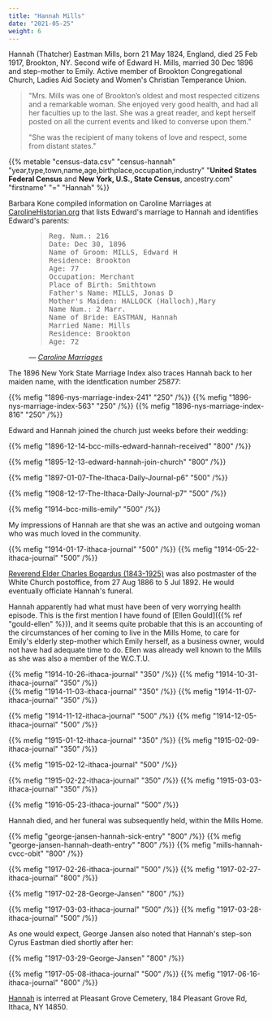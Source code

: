 ```yaml
---
title: "Hannah Mills"
date: "2021-05-25"
weight: 6
---
```


Hannah (Thatcher) Eastman Mills, born 21 May 1824, England, died 25 Feb 1917, Brookton, NY. Second wife of Edward H. Mills, married 30 Dec 1896 and step-mother to Emily. Active member of Brookton Congregational Church, Ladies Aid Society and Women's Christian Temperance Union.

<!--more-->

<blockquote>
<p>"Mrs. Mills was one of Brookton’s oldest and most respected citizens and a remarkable woman. She enjoyed very good health, and had all her faculties up to the last. She was a great reader, and kept herself posted on all the current events and liked to converse upon them."
</p>
<p> "She was the recipient of many tokens of love and respect, some from distant states."
</p>
</blockquote>

{{% metable "census-data.csv" "census-hannah" "year,type,town,name,age,birthplace,occupation,industry" "**United States Federal Census** and **New York, U.S., State Census**, ancestry.com" "firstname" "=" "Hannah" %}}

Barbara Kone compiled information on Caroline Marriages at [CarolineHistorian.org](http://carolinehistorian.org) that lists Edward's marriage to Hannah and identifies Edward's parents:

<figure class="quote-only">
<blockquote>
<pre>
Reg. Num.: 216 
Date: Dec 30, 1896 
Name of Groom: MILLS, Edward H 
Residence: Brookton 
Age: 77 
Occupation: Merchant 
Place of Birth: Smithtown
Father's Name: MILLS, Jonas D
Mother's Maiden: HALLOCK (Halloch),Mary
Name Num.: 2 Marr. 
Name of Bride: EASTMAN, Hannah 
Married Name: Mills 
Residence: Brookton 
Age: 72
</pre>
</blockquote>
<figcaption>
— <cite>
<a href="https://storage.googleapis.com/wzukusers/user-27930635/documents/5d5c4f9eb1e78I79rYeM/Caroline_marriages.pdf">Caroline Marriages</a>
</cite>
</figcaption>
</figure>

The 1896 New York State Marriage Index also traces Hannah back to her maiden name, with the identfication number 25877:

<div class="cols">
{{% mefig "1896-nys-marriage-index-241" "250" /%}}
{{% mefig "1896-nys-marriage-index-563" "250" /%}}
{{% mefig "1896-nys-marriage-index-816" "250" /%}}
</div>

Edward and Hannah joined the church just weeks before their wedding:

{{% mefig "1896-12-14-bcc-mills-edward-hannah-received" "800" /%}}

{{% mefig "1895-12-13-edward-hannah-join-church" "800" /%}}

{{% mefig "1897-01-07-The-Ithaca-Daily-Journal-p6" "500" /%}}

{{% mefig "1908-12-17-The-Ithaca-Daily-Journal-p7" "500" /%}}

{{% mefig "1914-bcc-mills-emily" "500" /%}}

My impressions of Hannah are that she was an active and outgoing woman who was much loved in the community.

{{% mefig "1914-01-17-ithaca-journal" "500" /%}}
{{% mefig "1914-05-22-ithaca-journal" "500" /%}}
</div>

[Reverend Elder Charles Bogardus (1843-1925)](https://www.findagrave.com/memorial/98809451/charles-bogardus) was also postmaster of the White Church postoffice, from 27 Aug 1886 to 5 Jul 1892. He would eventually officiate Hannah's funeral. 

Hannah apparently had what must have been of very worrying health episode. This is the first mention I have found of [Ellen Gould]({{% ref "gould-ellen" %}}), and it seems quite probable that this is an accounting of the circumstances of her coming to live in the Mills Home, to care for Emily's elderly step-mother which Emily herself, as a business owner, would not have had adequate time to do. Ellen was already well known to the Mills as she was also a member of the W.C.T.U.


<div class="cols">
  {{% mefig "1914-10-26-ithaca-journal" "350" /%}}
  {{% mefig "1914-10-31-ithaca-journal" "350" /%}}
</div>

<div class="cols">
  {{% mefig "1914-11-03-ithaca-journal" "350" /%}}
  {{% mefig "1914-11-07-ithaca-journal" "350" /%}}
</div>

{{% mefig "1914-11-12-ithaca-journal" "500" /%}}
{{% mefig "1914-12-05-ithaca-journal" "500" /%}}

<div class="cols">
  {{% mefig "1915-01-12-ithaca-journal" "350" /%}}
  {{% mefig "1915-02-09-ithaca-journal" "350" /%}}
</div>

{{% mefig "1915-02-12-ithaca-journal" "500" /%}}

<div class="cols">
  {{% mefig "1915-02-22-ithaca-journal" "350" /%}}
  {{% mefig "1915-03-03-ithaca-journal" "350" /%}}
</div>

{{% mefig "1916-05-23-ithaca-journal" "500" /%}}

Hannah died, and her funeral was subsequently held, within the Mills Home.

{{% mefig "george-jansen-hannah-sick-entry" "800" /%}}
{{% mefig "george-jansen-hannah-death-entry" "800" /%}}
{{% mefig "mills-hannah-cvcc-obit" "800" /%}}

{{% mefig "1917-02-26-ithaca-journal" "500" /%}}
{{% mefig "1917-02-27-ithaca-journal" "800" /%}}

{{% mefig "1917-02-28-George-Jansen" "800" /%}}

{{% mefig "1917-03-03-ithaca-journal" "500" /%}}
{{% mefig "1917-03-28-ithaca-journal" "500" /%}}

As one would expect, George Jansen also noted that Hannah's step-son Cyrus Eastman died shortly after her:

{{% mefig "1917-03-29-George-Jansen" "800" /%}}

{{% mefig "1917-05-08-ithaca-journal" "500" /%}}
{{% mefig "1917-06-16-ithaca-journal" "800" /%}}

[Hannah](https://www.findagrave.com/memorial/168944385/hannah-mills) is interred at Pleasant Grove Cemetery, 184 Pleasant Grove Rd, Ithaca, NY 14850.
